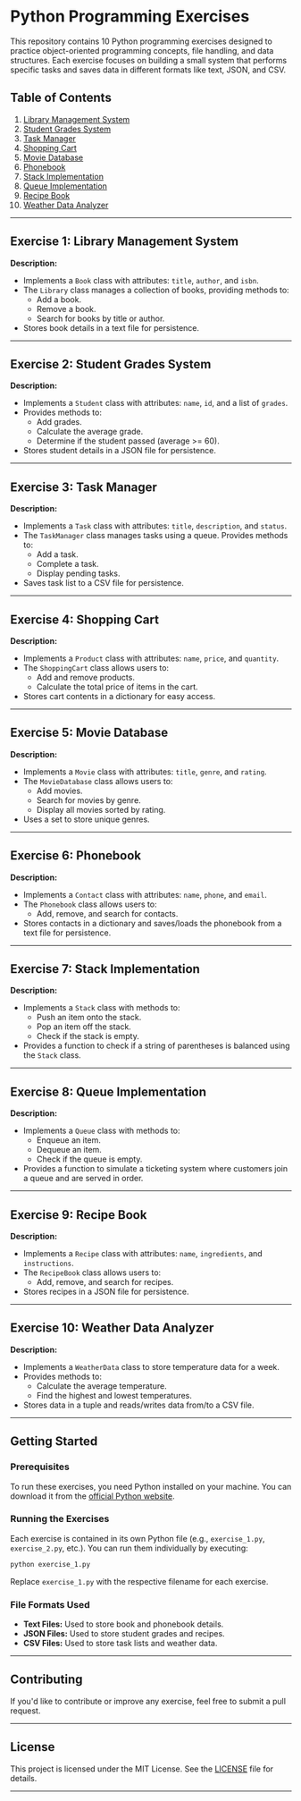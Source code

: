 # Python Programming Exercises

This repository contains 10 Python programming exercises designed to practice object-oriented programming concepts, file handling, and data structures. Each exercise focuses on building a small system that performs specific tasks and saves data in different formats like text, JSON, and CSV.

## Table of Contents
1. [Library Management System](Exercise_1.ipynb)
2. [Student Grades System](Exercise_2.ipynb)
3. [Task Manager](Exercise_3.ipynb)
4. [Shopping Cart](Exercise_4.ipynb)
5. [Movie Database](Exercise_5.ipynb)
6. [Phonebook](Exercise_6.ipynb)
7. [Stack Implementation](Exercise_7.ipynb)
8. [Queue Implementation](Exercise_8.ipynb)
9. [Recipe Book](Exercise_9.ipynb)
10. [Weather Data Analyzer](Exercise_10.ipynb)

---

## Exercise 1: Library Management System
**Description:**  
- Implements a `Book` class with attributes: `title`, `author`, and `isbn`.
- The `Library` class manages a collection of books, providing methods to:
  - Add a book.
  - Remove a book.
  - Search for books by title or author.
- Stores book details in a text file for persistence.

---

## Exercise 2: Student Grades System
**Description:**  
- Implements a `Student` class with attributes: `name`, `id`, and a list of `grades`.
- Provides methods to:
  - Add grades.
  - Calculate the average grade.
  - Determine if the student passed (average >= 60).
- Stores student details in a JSON file for persistence.

---

## Exercise 3: Task Manager
**Description:**  
- Implements a `Task` class with attributes: `title`, `description`, and `status`.
- The `TaskManager` class manages tasks using a queue. Provides methods to:
  - Add a task.
  - Complete a task.
  - Display pending tasks.
- Saves task list to a CSV file for persistence.

---

## Exercise 4: Shopping Cart
**Description:**  
- Implements a `Product` class with attributes: `name`, `price`, and `quantity`.
- The `ShoppingCart` class allows users to:
  - Add and remove products.
  - Calculate the total price of items in the cart.
- Stores cart contents in a dictionary for easy access.

---

## Exercise 5: Movie Database
**Description:**  
- Implements a `Movie` class with attributes: `title`, `genre`, and `rating`.
- The `MovieDatabase` class allows users to:
  - Add movies.
  - Search for movies by genre.
  - Display all movies sorted by rating.
- Uses a set to store unique genres.

---

## Exercise 6: Phonebook
**Description:**  
- Implements a `Contact` class with attributes: `name`, `phone`, and `email`.
- The `Phonebook` class allows users to:
  - Add, remove, and search for contacts.
- Stores contacts in a dictionary and saves/loads the phonebook from a text file for persistence.

---

## Exercise 7: Stack Implementation
**Description:**  
- Implements a `Stack` class with methods to:
  - Push an item onto the stack.
  - Pop an item off the stack.
  - Check if the stack is empty.
- Provides a function to check if a string of parentheses is balanced using the `Stack` class.

---

## Exercise 8: Queue Implementation
**Description:**  
- Implements a `Queue` class with methods to:
  - Enqueue an item.
  - Dequeue an item.
  - Check if the queue is empty.
- Provides a function to simulate a ticketing system where customers join a queue and are served in order.

---

## Exercise 9: Recipe Book
**Description:**  
- Implements a `Recipe` class with attributes: `name`, `ingredients`, and `instructions`.
- The `RecipeBook` class allows users to:
  - Add, remove, and search for recipes.
- Stores recipes in a JSON file for persistence.

---

## Exercise 10: Weather Data Analyzer
**Description:**  
- Implements a `WeatherData` class to store temperature data for a week.
- Provides methods to:
  - Calculate the average temperature.
  - Find the highest and lowest temperatures.
- Stores data in a tuple and reads/writes data from/to a CSV file.

---

## Getting Started

### Prerequisites
To run these exercises, you need Python installed on your machine. You can download it from the [official Python website](https://www.python.org/downloads/).

### Running the Exercises
Each exercise is contained in its own Python file (e.g., `exercise_1.py`, `exercise_2.py`, etc.). You can run them individually by executing:

```bash
python exercise_1.py
```

Replace `exercise_1.py` with the respective filename for each exercise.

### File Formats Used
- **Text Files:** Used to store book and phonebook details.
- **JSON Files:** Used to store student grades and recipes.
- **CSV Files:** Used to store task lists and weather data.

---

## Contributing
If you'd like to contribute or improve any exercise, feel free to submit a pull request.

---

## License
This project is licensed under the MIT License. See the [LICENSE](LICENSE) file for details.

---
